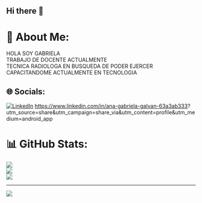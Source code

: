 ## Hi there 👋
# 💫 About Me:
HOLA SOY GABRIELA <br>TRABAJO DE DOCENTE ACTUALMENTE<br>TECNICA RADIOLOGA EN BUSQUEDA DE PODER EJERCER <br>CAPACITANDOME ACTUALMENTE EN TECNOLOGIA<br>


## 🌐 Socials:
[![LinkedIn](https://img.shields.io/badge/LinkedIn-%230077B5.svg?logo=linkedin&logoColor=white)](https://linkedin.com/in/https://www.linkedin.com/in/ana-gabriela-galvan-63a3ab333?utm_source=share&utm_campaign=share_via&utm_content=profile&utm_medium=android_app  ) https://www.linkedin.com/in/ana-gabriela-galvan-63a3ab333? utm_source=share&utm_campaign=share_via&utm_content=profile&utm_medium=android_app
# 📊 GitHub Stats:
![](https://github-readme-stats.vercel.app/api?username=ANAGABRIELA525&theme=dark&hide_border=false&include_all_commits=false&count_private=false)<br/>
![](https://nirzak-streak-stats.vercel.app/?user=ANAGABRIELA525&theme=dark&hide_border=false)<br/>
![](https://github-readme-stats.vercel.app/api/top-langs/?username=ANAGABRIELA525&theme=dark&hide_border=false&include_all_commits=false&count_private=false&layout=compact)

---
[![](https://visitcount.itsvg.in/api?id=ANAGABRIELA525&icon=0&color=0)](https://visitcount.itsvg.in)

<!-- Proudly created with GPRM ( https://gprm.itsvg.in ) -->
<!--
**ANAGABRIELA525/ANAGABRIELA525** is a ✨ _special_ ✨ repository because its `README.md` (this file) appears on your GitHub profile.

Here are some ideas to get you started:

- 🔭 I’m currently working on ...
- 🌱 I’m currently learning ...
- 👯 I’m looking to collaborate on ...
- 🤔 I’m looking for help with ...
- 💬 Ask me about ...
- 📫 How to reach me: ...
- 😄 Pronouns: ...
- ⚡ Fun fact: ...
-->
